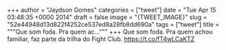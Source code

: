 
+++
author = "Jaydson Gomes"
categories = ["tweet"]
date = "Tue Apr 15 03:48:35 +0000 2014"
draft = false
image = "{TWEET_IMAGE}"
slug = "52e44948d13d822f4252ce537ed8a28fb8dd690a"
tags = ["tweet"]
title = """Que som foda. Pra quem ac..."""
+++
Que som foda. Pra quem achou familiar, faz parte da trilha do Fight Club. https://t.co/fT4wLCaKTZ
